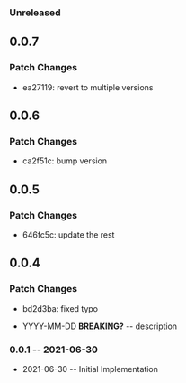 ### Unreleased

## 0.0.7

### Patch Changes

- ea27119: revert to multiple versions

## 0.0.6

### Patch Changes

- ca2f51c: bump version

## 0.0.5

### Patch Changes

- 646fc5c: update the rest

## 0.0.4

### Patch Changes

- bd2d3ba: fixed typo

- YYYY-MM-DD **BREAKING?** -- description

### 0.0.1 -- 2021-06-30

- 2021-06-30 -- Initial Implementation
